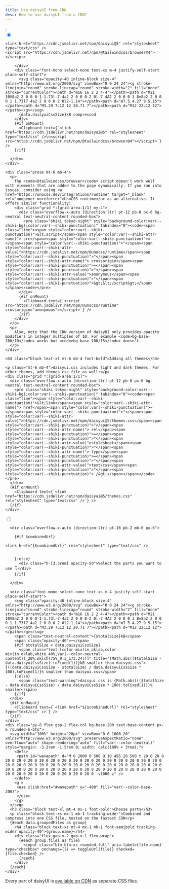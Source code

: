 ```yaml
---
title: Use daisyUI from CDN
desc: How to use daisyUI from a CDN?
---
```


<script>
  import { onMount } from "svelte"
  import Translate from "$components/Translate.svelte";
  import Clipboard from "$components/Clipboard.svelte"
  import { writable, derived } from 'svelte/store';
  export let data;

  // Create a map of the initial order of the URLs
  const initialOrderMap = new Map(data.files.map((file, index) => [file, index]));

  let selectedUrls = writable(data.files.filter(file => file.checked));

  function toggleUrl(url) {
    selectedUrls.update((current) => {
      if (current.includes(url)) {
        return current.filter((item) => item !== url);
      } else {
        const updated = [...current, url];
        // Sort the updated array based on the initial order
        updated.sort((a, b) => initialOrderMap.get(a) - initialOrderMap.get(b));
        return updated;
      }
    });
    url.checked = !url.checked;
  }

  let combinedUrl = derived(selectedUrls, ($selectedUrls) => {
    return $selectedUrls.length
      ? `https://cdn.jsdelivr.net/combine/${$selectedUrls.map((url) => `npm/daisyui@5/${url.path}`).join(",")}`
      : "";
  });

  let totalSize = derived(selectedUrls, ($selectedUrls) => {
    return $selectedUrls.reduce((sum, url) => sum + url.size, 0).toFixed(1);
  });

</script>

<Translate text="You don't need to install anything." />
<Translate text="Just add one of these to the <code>head</code> tag of your HTML" />:
<div role="tablist" class="tabs tabs-lift tabs-sm sm:tabs-md w-full mt-6 not-prose">
  <input
    type="radio"
    name="cdn"
    role="tab"
    class="tab checked:text-neutral-content! [--tab-bg:var(--color-neutral)] [--tab-border-color:var(--color-neutral)]"
    aria-label="daisyui.css"
    checked="checked"
  />
  <div class="tab-content border-none">
    <div class="bg-neutral text-neutral-content rounded-se-box rounded-b-box">
      <div class="grid *:[grid-area:1/1]">
        <div class="overflow-x-auto pt-16 pb-8 px-6 [direction:ltr]">
  
  <pre class="shiki tokyo-night" style="background-color:var(--shiki-bg);color:var(--shiki-punctuation)" tabindex="0"><code><span class="line"><span style="color:var(--shiki-punctuation)">&lt;link</span><span style="color:var(--shiki-attr-name)"> href</span><span style="color:var(--shiki-punctuation)">=</span><span style="color:var(--shiki-punctuation)">"</span><span style="color:var(--shiki-attr-value)">https://cdn.jsdelivr.net/npm/daisyui@5</span><span style="color:var(--shiki-punctuation)">"</span><span style="color:var(--shiki-attr-name)"> rel</span><span style="color:var(--shiki-punctuation)">=</span><span style="color:var(--shiki-punctuation)">"</span><span style="color:var(--shiki-attr-value)">stylesheet</span><span style="color:var(--shiki-punctuation)">"</span><span style="color:var(--shiki-attr-name)"> type</span><span style="color:var(--shiki-punctuation)">=</span><span style="color:var(--shiki-punctuation)">"</span><span style="color:var(--shiki-attr-value)">text/css</span><span style="color:var(--shiki-punctuation)">"</span><span style="color:var(--shiki-punctuation)"> /&gt;</span></span>
<span class="line"><span style="color:var(--shiki-punctuation)">&lt;script</span><span style="color:var(--shiki-attr-name)"> src</span><span style="color:var(--shiki-punctuation)">=</span><span style="color:var(--shiki-punctuation)">"</span><span style="color:var(--shiki-attr-value)">https://cdn.jsdelivr.net/npm/@tailwindcss/browser@4</span><span style="color:var(--shiki-punctuation)">"</span><span style="color:var(--shiki-punctuation)">&gt;&lt;/script&gt;</span></span></code></pre>
  
        </div>
        <div class="font-mono select-none text-xs m-4 justify-self-start place-self-start">
          <svg class="opacity-40 inline-block size-4" xmlns="http://www.w3.org/2000/svg" viewBox="0 0 24 24"><g stroke-linejoin="round" stroke-linecap="round" stroke-width="2" fill="none" stroke="currentColor"><path d="m16 16 2 2 4-4"></path><path d="M21 10V8a2 2 0 0 0-1-1.73l-7-4a2 2 0 0 0-2 0l-7 4A2 2 0 0 0 3 8v8a2 2 0 0 0 1 1.73l7 4a2 2 0 0 0 2 0l2-1.14"></path><path d="m7.5 4.27 9 5.15"></path><path d="M3.29 7L12 12 20.71 7"></path><path d="M12 22L12 12"></path></g></svg>
          {data.daisyuiCssSize}kB compressed
        </div>
        {#if onMount}
          <Clipboard text={`<link href="https://cdn.jsdelivr.net/npm/daisyui@5" rel="stylesheet" type="text/css" />\n<script src="https://cdn.jsdelivr.net/npm/@tailwindcss/browser@4"></script>`} />
        {/if}
  
      </div>
    </div>

    <div class="prose mt-6 mb-4">
      <p>
        The <code>@tailwindcss/browser</code> script doesn't work well with elements that are added to the page dynamically. If you run into issues, consider using <a href="https://unocss.dev/integrations/runtime" target="_blank" rel="noopener noreferrer">UnoCSS runtime</a> as an alternative. It offers similar functionality:
        <div class="grid *:[grid-area:1/1] my-4">
          <div class="overflow-x-auto [direction:ltr] pt-12 pb-8 px-6 bg-neutral text-neutral-content rounded-box">
            <pre class="shiki tokyo-night" style="background-color:var(--shiki-bg);color:var(--shiki-punctuation)" tabindex="0"><code><span class="line"><span style="color:var(--shiki-punctuation)">&lt;script</span><span style="color:var(--shiki-attr-name)"> src</span><span style="color:var(--shiki-punctuation)">=</span><span style="color:var(--shiki-punctuation)">"</span><span style="color:var(--shiki-attr-value)">https://cdn.jsdelivr.net/npm/@unocss/runtime</span><span style="color:var(--shiki-punctuation)">"</span><span style="color:var(--shiki-attr-name)"> crossorigin</span><span style="color:var(--shiki-punctuation)">=</span><span style="color:var(--shiki-punctuation)">"</span><span style="color:var(--shiki-attr-value)">anonymous</span><span style="color:var(--shiki-punctuation)">"</span><span style="color:var(--shiki-punctuation)">&gt;&lt;/script&gt;</span></span></code></pre>
          </div>
          {#if onMount}
            <Clipboard text={`<script src="https://cdn.jsdelivr.net/npm/@unocss/runtime" crossorigin="anonymous"></script>`} />
          {/if}
        </div>
      </p>
      <p>
        Also, note that the CDN version of daisyUI only provides opacity modifiers in integer multiples of 10. For example <code>bg-base-100/10</code> works but <code>bg-base-100/15</code> doesn't.
      </p>
    </div>
    
    <h3 class="block text-xl mt-6 mb-4 font-bold">Adding all themes</h3>
    
    <p class="mt-6 mb-4">daisyui.css includes light and dark themes. For other themes, add themes.css file as well:</p>
    <div class="grid *:[grid-area:1/1]">
      <div class="overflow-x-auto [direction:ltr] pt-12 pb-8 px-6 bg-neutral text-neutral-content rounded-box">
        <pre class="shiki tokyo-night" style="background-color:var(--shiki-bg);color:var(--shiki-punctuation)" tabindex="0"><code><span class="line"><span style="color:var(--shiki-punctuation)">&lt;link</span><span style="color:var(--shiki-attr-name)"> href</span><span style="color:var(--shiki-punctuation)">=</span><span style="color:var(--shiki-punctuation)">"</span><span style="color:var(--shiki-attr-value)">https://cdn.jsdelivr.net/npm/daisyui@5/themes.css</span><span style="color:var(--shiki-punctuation)">"</span><span style="color:var(--shiki-attr-name)"> rel</span><span style="color:var(--shiki-punctuation)">=</span><span style="color:var(--shiki-punctuation)">"</span><span style="color:var(--shiki-attr-value)">stylesheet</span><span style="color:var(--shiki-punctuation)">"</span><span style="color:var(--shiki-attr-name)"> type</span><span style="color:var(--shiki-punctuation)">=</span><span style="color:var(--shiki-punctuation)">"</span><span style="color:var(--shiki-attr-value)">text/css</span><span style="color:var(--shiki-punctuation)">"</span><span style="color:var(--shiki-punctuation)"> /&gt;</span></span></code></pre>
      </div>
      {#if onMount}
        <Clipboard text={`<link href="https://cdn.jsdelivr.net/npm/daisyui@5/themes.css" rel="stylesheet" type="text/css" />`} />
      {/if}
    </div>
  
    
  </div>
  <input
    type="radio"
    name="cdn"
    role="tab"
    class="tab checked:text-neutral-content! [--tab-bg:var(--color-neutral)] [--tab-border-color:var(--color-neutral)]"
    aria-label="customize parts"
  />
  <div class="tab-content border-none bg-neutral text-neutral-content">
    <div class="grid *:[grid-area:1/1]">
      
      <div class="overflow-x-auto [direction:ltr] pt-16 pb-2 mb-6 px-6">
          
        {#if $combinedUrl}
        
<pre class="shiki tokyo-night" style="background-color:var(--shiki-bg);color:var(--shiki-punctuation)" tabindex="0"><code><span class="line"><span style="color:var(--shiki-punctuation)">&lt;link</span><span style="color:var(--shiki-attr-name)"> href</span><span style="color:var(--shiki-punctuation)">=</span><span style="color:var(--shiki-punctuation)">"</span><span style="color:var(--shiki-attr-value)">{$combinedUrl}</span><span style="color:var(--shiki-punctuation)">"</span><span style="color:var(--shiki-attr-name)"> rel</span><span style="color:var(--shiki-punctuation)">=</span><span style="color:var(--shiki-punctuation)">"</span><span style="color:var(--shiki-attr-value)">stylesheet</span><span style="color:var(--shiki-punctuation)">"</span><span style="color:var(--shiki-attr-name)"> type</span><span style="color:var(--shiki-punctuation)">=</span><span style="color:var(--shiki-punctuation)">"</span><span style="color:var(--shiki-attr-value)">text/css</span><span style="color:var(--shiki-punctuation)">"</span><span style="color:var(--shiki-punctuation)"> /&gt;</span></span>
<span class="line"></span>
<span class="line"></span></code></pre>

        {:else}
          <div class="h-[3.5rem] opacity-50">Select the parts you want to use 👇</div>
        {/if}

      </div>

      <div class="font-mono select-none text-xs m-4 justify-self-start place-self-start">
        <svg class="opacity-40 inline-block size-4" xmlns="http://www.w3.org/2000/svg" viewBox="0 0 24 24"><g stroke-linejoin="round" stroke-linecap="round" stroke-width="2" fill="none" stroke="currentColor"><path d="m16 16 2 2 4-4"></path><path d="M21 10V8a2 2 0 0 0-1-1.73l-7-4a2 2 0 0 0-2 0l-7 4A2 2 0 0 0 3 8v8a2 2 0 0 0 1 1.73l7 4a2 2 0 0 0 2 0l2-1.14"></path><path d="m7.5 4.27 9 5.15"></path><path d="M3.29 7L12 12 20.71 7"></path><path d="M12 22L12 12"></path></g></svg>
        <span class="text-neutral-content">{$totalSize}kB</span>
        <span class="opacity-40">•</span>
        {#if $totalSize < data.daisyuiCssSize}
          <span class="text-[color-mix(in_oklab,color-mix(in_oklab,white_40%,var(--color-neutral-content))_20%,oklch(75%_0.3_173.24))]" title="{Math.abs(($totalSize - data.daisyuiCssSize).toFixed(1))}kB smaller than daisyui.css">{((data.daisyuiCssSize - $totalSize) / data.daisyuiCssSize * 100).toFixed(1)}% smaller than daisyui.css</span>
        {:else}
          <span class="text-warning">daisyui.css is {Math.abs((($totalSize - data.daisyuiCssSize) / data.daisyuiCssSize * 100).toFixed(1))}% smaller</span>
        {/if}
      </div>
      {#if onMount}
        <Clipboard text={`<link href="${$combinedUrl}" rel="stylesheet" type="text/css" />`} />
      {/if}
    </div>
    <div class="py-8 flex gap-2 flex-col bg-base-200 text-base-content px-6 rounded-b-btn">
      <svg width="100%" height="20px" viewBox="0 0 1000 20" xmlns="http://www.w3.org/2000/svg" preserveAspectRatio="none" overflow="auto" shape-rendering="auto" fill="var(--color-neutral)" style="margin: -3.2rem -1.5rem 0; width: calc(100% + 3rem);">
        <defs>
         <path id="wavepath" d="M 0 2000 0 500 Q 10 495 20 500 t 20 0 20 0 20 0 20 0 20 0 20 0 20 0 20 0 20 0 20 0 20 0 20 0 20 0 20 0 20 0 20 0 20 0 20 0 20 0 20 0 20 0 20 0 20 0 20 0 20 0 20 0 20 0 20 0 20 0 20 0 20 0 20 0 20 0 20 0 20 0 20 0 20 0 20 0 20 0 20 0 20 0 20 0 20 0 20 0 20 0 20 0 20 0 20 0 20 0 20 0 20 0 20 0  v1000 z" />
        </defs>
        <g >
         <use xlink:href="#wavepath" y="-490" fill="var(--color-base-200)">
         </use>
        </g>
      </svg>
      <h3 class="block text-xl mt-4 mx-1 font-bold">Choose parts</h3>
      <p class="block text-xs mx-1 mb-1 tracking-wider">Combined and compress into one CSS file, hosted on the fastest CDN</p>
      {#each data.groupedFiles as group}
        <h4 class="block text-xs mt-4 mx-1 mb-1 font-semibold tracking-wider opacity-40">{group.name}</h4>
        <div class="flex gap-y-2 gap-x-1 flex-wrap">
          {#each group.files as file}
            <input class="btn btn-xs rounded-full" aria-label={file.name} type="checkbox" onchange={() => toggleUrl(file)} checked={file.checked} />
          {/each}
        </div>
      {/each}
    </div>

  </div>
</div>

Every part of daisyUI is [available on CDN](https://cdn.jsdelivr.net/npm/daisyui@5/) as separate CSS files.
